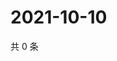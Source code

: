 # 2021-10-10

共 0 条

<!-- BEGIN WEIBO -->
<!-- 最后更新时间 Sun Oct 10 2021 13:07:19 GMT+0800 (China Standard Time) -->

<!-- END WEIBO -->
